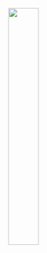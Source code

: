 <p align="center">
  <img src="https://raw.githubusercontent.com/jkimOTD/jkimOTD.github.io/master/assets/images/Program%20Schedule.png" style="width: 35%;">
</p>

